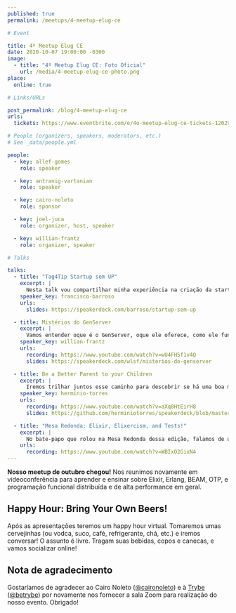 ```yaml
---
published: true
permalink: /meetups/4-meetup-elug-ce

# Event

title: 4º Meetup Elug CE
date: 2020-10-07 19:00:00 -0300
image:
  - title: "4º Meetup Elug CE: Foto Oficial"
    url: /media/4-meetup-elug-ce-photo.png
place:
  online: true

# Links/URLs

post_permalink: /blog/4-meetup-elug-ce
urls:
  tickets: https://www.eventbrite.com/e/4o-meetup-elug-ce-tickets-120297730751

# People (organizers, speakers, moderators, etc.)
# See _data/people.yml

people:
  - key: allef-gomes
    role: speaker

  - key: antranig-vartanian
    role: speaker

  - key: cairo-noleto
    role: sponsor

  - key: joel-juca
    role: organizer, host, speaker

  - key: willian-frantz
    role: organizer, speaker

# Talks

talks:
  - title: "Tag4Tip Startup sem UP"
    excerpt: |
      Nesta talk vou compartilhar minha experiência na criação da startup Tag4Tip que começou com Ruby, foi para Elixir e depois voltou para o Ruby. Vou explicar como iniciei, passei pela etapa de prototipagem, pré-aceleração, inovativa e estagnação. O projeto infelizmente não avançou, mas ficaram aprendizados que irei compartilhar com vocês.
    speaker_key: francisco-barroso
    urls:
      slides: https://speakerdeck.com/barroso/startup-sem-up

  - title: Mistérios do GenServer
    excerpt: |
      Vamos entender oque é o GenServer, oque ele oferece, como ele funciona e ver alguns exemplos de aplicação.
    speaker_key: willian-frantz
    urls:
      recording: https://www.youtube.com/watch?v=wU4FH5f1v4Q
      slides: https://speakerdeck.com/wlsf/misterios-do-genserver

  - title: Be a Better Parent to your Children
    excerpt: |
      Iremos trilhar juntos esse caminho para descobrir se há uma boa maneira de registrar os processos da sua aplicação e como mantê-los rastreáveis. Nesse caminho que iremos trilhar vamos descobrir os prós e contras de cada abordagem.
    speaker_key: herminio-torres
    urls:
      recording: https://www.youtube.com/watch?v=aXq8HtEirH8
      slides: https://github.com/herminiotorres/speakerdeck/blob/master/2020-10-08-fortaleza-meetup/be-a-better-parent-to-your-children.pdf

  - title: "Mesa Redonda: Elixir, Elixercism, and Tests!"
    excerpt: |
      No bate-papo que rolou na Mesa Redonda dessa edição, falamos de uma série de coisasm como Elixercism (nosso encontro semanal de Pair Programming no Exercism), pair programming, Ecto, testes e mocking em Elixir, etc. Os participantes engajaram fortemente em discussões, totalizando quase 40 min de Mesa Redonda!
    urls:
      recording: https://www.youtube.com/watch?v=WBIxO2GixN4
---
```


**Nosso meetup de outubro chegou!** Nos reunimos novamente em videoconferência para aprender e ensinar sobre Elixir, Erlang, BEAM, OTP, e programação funcional distribuída e de alta performance em geral.

## Happy Hour: Bring Your Own Beers!

Após as apresentações teremos um happy hour virtual. Tomaremos umas cervejinhas (ou vodca, suco, café, refrigerante, chá, etc.) e iremos conversar! O assunto é livre. Tragam suas bebidas, copos e canecas, e vamos socializar online!

## Nota de agradecimento

Gostaríamos de agradecer ao Cairo Noleto ([@caironoleto](https://twitter.com/caironoleto)) e à [Trybe](https://www.betrybe.com) ([@betrybe](https://twitter.com/betrybe)) por novamente nos fornecer a sala Zoom para realização do nosso evento. Obrigado!

